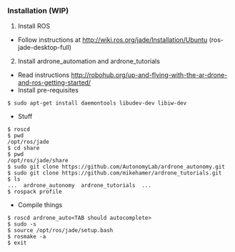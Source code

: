 ### Installation (WIP)

1. Install ROS
  * Follow instructions at http://wiki.ros.org/jade/Installation/Ubuntu (ros-jade-desktop-full)	
2. Install ardrone_automation and ardrone_tutorials
  * Read instructions http://robohub.org/up-and-flying-with-the-ar-drone-and-ros-getting-started/
  * Install pre-requisites
  
  ```
  $ sudo apt-get install daemontools libudev-dev libiw-dev
  ```
  
  * Stuff

```
$ roscd
$ pwd
/opt/ros/jade
$ cd share
$ pwd
/opt/ros/jade/share
$ sudo git clone https://github.com/AutonomyLab/ardrone_autonomy.git
$ sudo git clone https://github.com/mikehamer/ardrone_tutorials.git
$ ls
...  ardrone_autonomy  ardrone_tutorials  ...
$ rospack profile
```

  * Compile things

```
$ roscd ardrone_auto<TAB should autocomplete>
$ sudo -s
$ source /opt/ros/jade/setup.bash
$ rosmake -a
$ exit
```
